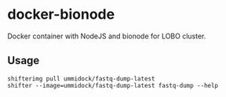 # docker-bionode

Docker container with NodeJS and bionode for LOBO cluster.

Usage
-----

    shifterimg pull ummidock/fastq-dump-latest
    shifter --image=ummidock/fastq-dump-latest fastq-dump --help